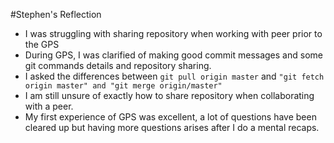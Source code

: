 #Stephen's Reflection

* I was struggling with sharing repository when working with peer prior to the GPS
* During GPS, I was clarified of making good commit messages and some git commands details and repository sharing.
* I asked the differences between `git pull origin master` and `"git fetch origin master" and "git merge origin/master"` 
* I am still unsure of exactly how to share repository when collaborating with a peer.
* My first experience of GPS was excellent, a lot of questions have been cleared up but having more questions arises after I do a mental recaps.